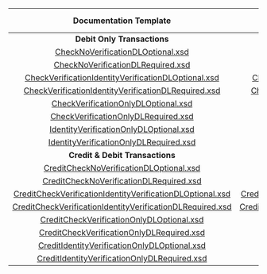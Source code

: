 |                          Documentation Template | Production Template                         | DL  Required  | Verify  Check  | Verify  ID  | Certification Terminal ID  |
|:-------------------------------------------------:|:---------:|:-------------:|:--------------:|:-----------:|:--------------------------:|
|                 **Debit Only Transactions**     |             |               |                |             |                            |
| [CheckNoVerificationDLOptional.xsd](CheckNoVerificationDLOptional.xsd)| [CheckNoVerificationDLOptional.xsd](https://demo.eftchecks.com/webservices/Schemas/ccd/CheckNoVerificationDLOptional.xsd)                          |               |                |             |            1710            |
| [CheckNoVerificationDLRequired.xsd](CheckNoVerificationDLRequired.xsd)| [CheckNoVerificationDLRequired.xsd](https://demo.eftchecks.com/webservices/Schemas/ccd/CheckNoVerificationDLRequired.xsd)                          |       X       |                |             |            1711            |
| [CheckVerificationIdentityVerificationDLOptional.xsd](CheckVerificationIdentityVerificationDLOptional.xsd) | [CheckVerificationIdentityVerificationDLOptional.xsd](https://demo.eftchecks.com/webservices/Schemas/ccd/CheckVerificationIdentityVerificationDLOptional.xsd)        |               |       X        |      X      |            1712            |
| [CheckVerificationIdentityVerificationDLRequired.xsd](CheckVerificationIdentityVerificationDLRequired.xsd)| [CheckVerificationIdentityVerificationDLRequired.xsd](https://demo.eftchecks.com/webservices/Schemas/ccd/CheckVerificationIdentityVerificationDLRequired.xsd)        |       X       |       X        |      X      |            1713            |
| [CheckVerificationOnlyDLOptional.xsd](CheckVerificationOnlyDLOptional.xsd)| [CheckVerificationOnlyDLOptional.xsd](https://demo.eftchecks.com/webservices/Schemas/ccd/CheckVerificationOnlyDLOptional.xsd)                        |               |       X        |             |            1714            |
| [CheckVerificationOnlyDLRequired.xsd](CheckVerificationOnlyDLRequired.xsd) | [CheckVerificationOnlyDLRequired.xsd](https://demo.eftchecks.com/webservices/Schemas/ccd/CheckVerificationOnlyDLRequired.xsd)                        |       X       |       X        |             |            1715            |
| [IdentityVerificationOnlyDLOptional.xsd](IdentityVerificationOnlyDLOptional.xsd) | [IdentityVerificationOnlyDLOptional.xsd](https://demo.eftchecks.com/webservices/Schemas/ccd/IdentityVerificationOnlyDLOptional.xsd)                     |               |                |      X      |            1716            |
| [IdentityVerificationOnlyDLRequired.xsd](IdentityVerificationOnlyDLRequired.xsd)| [IdentityVerificationOnlyDLRequired.xsd](https://demo.eftchecks.com/webservices/Schemas/ccd/IdentityVerificationOnlyDLRequired.xsd)                       |       X       |                |      X      |            1717            |
|               **Credit & Debit Transactions**         |       |               |                |             |                            |
| [CreditCheckNoVerificationDLOptional.xsd](CreditCheckNoVerificationDLOptional.xsd)| [CreditCheckNoVerificationDLOptional.xsd](https://demo.eftchecks.com/webservices/Schemas/ccd/CreditCheckNoVerificationDLOptional.xsd)                    |               |                |             |            1910            |
| [CreditCheckNoVerificationDLRequired.xsd](CreditCheckNoVerificationDLRequired.xsd)| [CreditCheckNoVerificationDLRequired.xsd](https://demo.eftchecks.com/webservices/Schemas/ccd/CreditCheckNoVerificationDLRequired.xsd)                    |       X       |                |             |            1911            |
| [CreditCheckVerificationIdentityVerificationDLOptional.xsd](CreditCheckVerificationIdentityVerificationDLOptional.xsd)| [CreditCheckVerificationIdentityVerificationDLOptional.xsd](https://demo.eftchecks.com/webservices/Schemas/ccd/CreditCheckVerificationIdentityVerificationDLOptional.xsd)  |               |       X        |      X      |            1912            |
| [CreditCheckVerificationIdentityVerificationDLRequired.xsd](CreditCheckVerificationIdentityVerificationDLRequired.xsd)| [CreditCheckVerificationIdentityVerificationDLRequired.xsd](https://demo.eftchecks.com/webservices/Schemas/ccd/CreditCheckVerificationIdentityVerificationDLRequired.xsd)  |       X       |       X        |      X      |            1913            |
| [CreditCheckVerificationOnlyDLOptional.xsd](CreditCheckVerificationOnlyDLOptional.xsd)| [CreditCheckVerificationOnlyDLOptional.xsd](https://demo.eftchecks.com/webservices/Schemas/ccd/CreditCheckVerificationOnlyDLOptional.xsd)                  |               |       X        |             |            1914            |
| [CreditCheckVerificationOnlyDLRequired.xsd](CreditCheckVerificationOnlyDLRequired.xsd)| [CreditCheckVerificationOnlyDLRequired.xsd](https://demo.eftchecks.com/webservices/Schemas/ccd/CreditCheckVerificationOnlyDLRequired.xsd)                  |       X       |       X        |             |            1915            |
| [CreditIdentityVerificationOnlyDLOptional.xsd](CreditIdentityVerificationOnlyDLOptional.xsd)| [CreditIdentityVerificationOnlyDLOptional.xsd](https://demo.eftchecks.com/webservices/Schemas/ccd/CreditIdentityVerificationOnlyDLOptional.xsd)               |               |                |      X      |            1916            |
| [CreditIdentityVerificationOnlyDLRequired.xsd](CreditIdentityVerificationOnlyDLRequired.xsd)| [CreditIdentityVerificationOnlyDLRequired.xsd](https://demo.eftchecks.com/webservices/Schemas/ccd/CreditIdentityVerificationOnlyDLRequired.xsd)               |       X       |                |      X      |            1917            |

